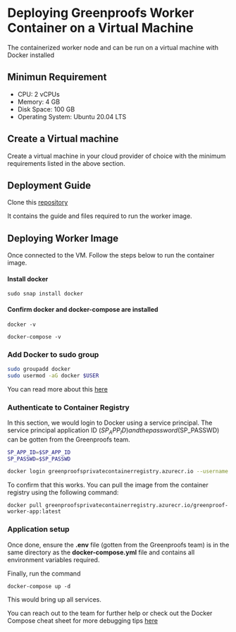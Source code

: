 # Deploying Greenproofs Worker Container on a Virtual Machine

The containerized worker node and can be run on a virtual machine with Docker installed

## Minimun Requirement

-   CPU: 2 vCPUs
-   Memory: 4 GB
-   Disk Space: 100 GB
-   Operating System: Ubuntu 20.04 LTS
    

## Create a Virtual machine

Create a virtual machine in your cloud provider of choice with the minimum requirements listed in the above section.

## Deployment Guide

Clone this [repository](https://github.com/energywebfoundation/greenproofs-worker-guide)


It contains the guide and files required to run the worker image.

## Deploying Worker Image 

Once connected to the VM. Follow the steps below to run the container image.

#### Install docker

`sudo snap install docker`

#### Confirm docker and docker-compose are installed

`docker -v`

`docker-compose -v`

### Add Docker to sudo group


```bash
sudo groupadd docker
sudo usermod -aG docker $USER
```

You can read more about this [here](https://docs.docker.com/engine/install/linux-postinstall/)

### Authenticate to Container Registry

In this section, we would login to Docker using a service principal. The service principal application ID ($SP_APP_ID) and the password ($SP_PASSWD) can be gotten from the Greenproofs team.

```bash
SP_APP_ID=$SP_APP_ID
SP_PASSWD=$SP_PASSWD

docker login greenproofsprivatecontainerregistry.azurecr.io --username $SP_APP_ID --password $SP_PASSWD
```

To confirm that this works. You can pull the image from the container registry using the following command:
```
docker pull greenproofsprivatecontainerregistry.azurecr.io/greenproof-worker-app:latest
```

### Application setup

Once done, ensure the **.env** file (gotten from the Greenproofs team) is in the same directory as the **docker-compose.yml** file and contains all environment variables required. 

Finally, run the command

`docker-compose up -d`

This would bring up all services. 

You can reach out to the team for further help or check out the Docker Compose cheat sheet for more debugging tips [here](https://dockerlabs.collabnix.com/intermediate/docker-compose/compose-cheatsheet.html "https://dockerlabs.collabnix.com/intermediate/docker-compose/compose-cheatsheet.html")

